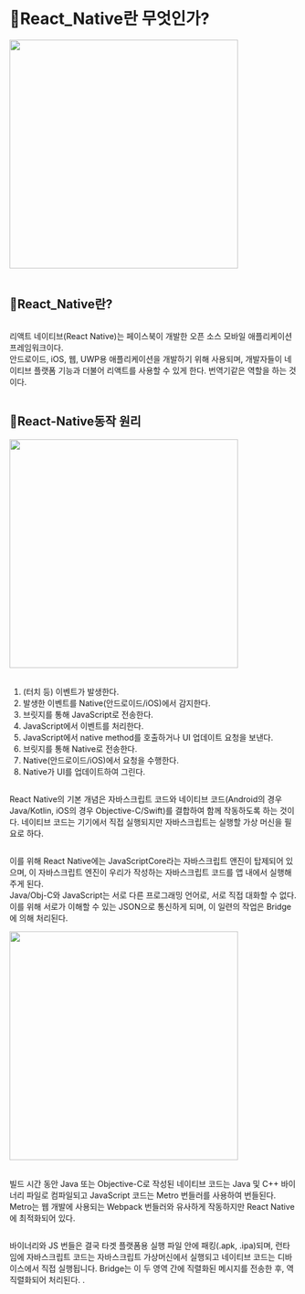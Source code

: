 # 📌React_Native란 무엇인가?
<div style="display:flex; flex-direction:column; align-items:flex-start;">
    <div>
        <img src="https://github.com/doyi0107/React_native_study/assets/93458143/abe582e0-da92-48a6-9188-436e8e6e4301 width="200" height="400"">
    </div><br/>
</div>

## 📌React_Native란?
<div style="display:flex; flex-direction:column; align-items:flex-start;">
    <p>리액트 네이티브(React Native)는 페이스북이 개발한 오픈 소스 모바일 애플리케이션 프레임워크이다.<br/> 안드로이드, iOS, 웹, UWP용 애플리케이션을 개발하기 위해 사용되며, 개발자들이 네이티브 플랫폼 기능과 더불어 리액트를 사용할 수 있게 한다. 번역기같은 역할을 하는 것이다. </p>
</div>


## 📌React-Native동작 원리
<div style="display:flex; flex-direction:column; align-items:flex-start;">
    <div>
        <img src="https://github.com/doyi0107/React_native_study/assets/93458143/afb03318-455a-4113-84eb-37c462cf572f width="200" height="400"">
    </div><br/>
</div>


 1. (터치 등) 이벤트가 발생한다.
 2. 발생한 이벤트를 Native(안드로이드/iOS)에서 감지한다.
 3. 브릿지를 통해 JavaScript로 전송한다.
 4. JavaScript에서 이벤트를 처리한다.
 5. JavaScript에서 native method를 호출하거나 UI 업데이트 요청을 보낸다.
 6. 브릿지를 통해 Native로 전송한다.
 7. Native(안드로이드/iOS)에서 요청을 수행한다.
 8. Native가 UI를 업데이트하여 그린다.


<div style="display:flex; flex-direction:column; align-items:flex-start;">
    <p>React Native의 기본 개념은 자바스크립트 코드와 네이티브 코드(Android의 경우 Java/Kotlin, iOS의 경우 Objective-C/Swift)를 결합하여 함께 작동하도록 하는 것이다. 네이티브 코드는 기기에서 직접 실행되지만 자바스크립트는 실행할 가상 머신을 필요로 하다. <br/></p>
    <p>    
    이를 위해 React Native에는 JavaScriptCore라는 자바스크립트 앤진이 탑제되어 있으며, 이 자바스크립트 엔진이 우리가 작성하는 자바스크립트 코드를 앱 내에서 실행해주게 된다.<br/>
    Java/Obj-C와 JavaScript는 서로 다른 프로그래밍 언어로, 서로 직접 대화할 수 없다. 이를 위해 서로가 이해할 수 있는 JSON으로 통신하게 되며, 이 일련의 작업은 Bridge에 의해 처리된다.</p>
</div>

<div style="display:flex; flex-direction:column; align-items:flex-start;">
    <div>
        <img src="https://github.com/doyi0107/React_native_study/assets/93458143/a2e91f0a-b282-4e3f-809b-e2bef9f4fa01 width="200" height="400"">
    </div><br/>
</div>

<div style="display:flex; flex-direction:column; align-items:flex-start;">
    <p>빌드 시간 동안 Java 또는 Objective-C로 작성된 네이티브 코드는 Java 및 C++ 바이너리 파일로 컴파일되고 JavaScript 코드는 Metro 번들러를 사용하여 번들된다. Metro는 웹 개발에 사용되는 Webpack 번들러와 유사하게 작동하지만 React Native에 최적화되어 있다.<br/>

바이너리와 JS 번들은 결국 타겟 플랫폼용 실행 파일 안에 패킹(.apk, .ipa)되며, 런타임에 자바스크립트 코드는 자바스크립트 가상머신에서 실행되고 네이티브 코드는 디바이스에서 직접 실행됩니다. Bridge는 이 두 영역 간에 직렬화된 메시지를 전송한 후, 역직렬화되어 처리된다.
.</p>
</div>



